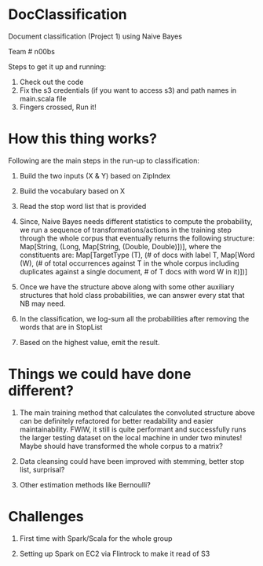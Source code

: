 # DocClassification

Document classification (Project 1) using Naive Bayes

Team # n00bs

Steps to get it up and running:

1. Check out the code
2. Fix the s3 credentials (if you want to access s3) and path names in main.scala file 
3. Fingers crossed, Run it!

# How this thing works?

Following are the main steps in the run-up to classification: 

1. Build the two inputs (X & Y) based on ZipIndex  

2. Build the vocabulary based on X

3. Read the stop word list that is provided 

4. Since, Naive Bayes needs different statistics to compute the probability, we run a sequence of transformations/actions in the training step through the whole corpus that eventually returns the following structure:
   Map[String, (Long, Map[String, (Double, Double)])], where the constituents are:
   Map[TargetType (T), (# of docs with label T, Map[Word (W), (# of total occurrences against T in the whole corpus including duplicates against a single document, # of T docs with word W in it)])]

5. Once we have the structure above along with some other auxiliary structures that hold class probabilities, we can answer every stat that NB may need. 

6. In the classification, we log-sum all the probabilities after removing the words that are in StopList

7. Based on the highest value, emit the result. 
               

# Things we could have done different?

1. The main training method that calculates the convoluted structure above can be definitely refactored for better readability and easier maintainability. FWIW, it still is quite performant and successfully runs the larger testing dataset on the local machine in under two minutes! Maybe should have transformed the whole corpus to a matrix?

2. Data cleansing could have been improved with stemming, better stop list, surprisal? 

3. Other estimation methods like Bernoulli?

# Challenges

1. First time with Spark/Scala for the whole group

2. Setting up Spark on EC2 via Flintrock to make it read of S3





